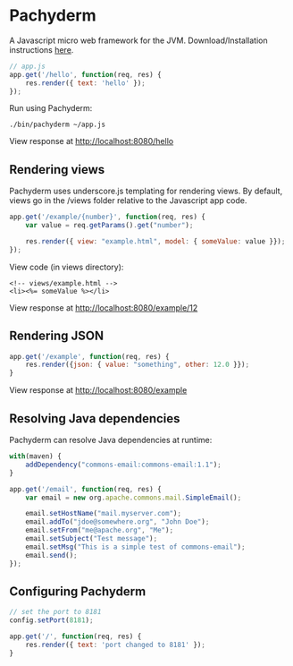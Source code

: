 Pachyderm
=========

A Javascript micro web framework for the JVM.  Download/Installation instructions [here](https://github.com/rickfast/pachyderm/wiki/Installation).

```javascript
// app.js
app.get('/hello', function(req, res) {
    res.render({ text: 'hello' });
});
```

Run using Pachyderm:

```
./bin/pachyderm ~/app.js
```

View response at [http://localhost:8080/hello](http://localhost:8080/hello)

Rendering views
-----------

Pachyderm uses underscore.js templating for rendering views.  By default, views go in the /views folder relative to the Javascript app code.

```javascript
app.get('/example/{number}', function(req, res) {
    var value = req.getParams().get("number");

    res.render({ view: "example.html", model: { someValue: value }});
});
```

View code (in views directory):

```js+erb
<!-- views/example.html -->
<li><%= someValue %></li>
```

View response at [http://localhost:8080/example/12](http://localhost:8080/example/12)

Rendering JSON
--------------

```javascript
app.get('/example', function(req, res) {
    res.render({json: { value: "something", other: 12.0 }});
}
```

View response at [http://localhost:8080/example](http://localhost:8080/example)

Resolving Java dependencies
----------------------------

Pachyderm can resolve Java dependencies at runtime:

```javascript
with(maven) {
	addDependency("commons-email:commons-email:1.1");
}

app.get('/email', function(req, res) {
	var email = new org.apache.commons.mail.SimpleEmail();

	email.setHostName("mail.myserver.com");
	email.addTo("jdoe@somewhere.org", "John Doe");
	email.setFrom("me@apache.org", "Me");
	email.setSubject("Test message");
	email.setMsg("This is a simple test of commons-email");
	email.send();
});
```

Configuring Pachyderm
---------------------

```javascript
// set the port to 8181
config.setPort(8181);

app.get('/', function(req, res) {
    res.render({ text: 'port changed to 8181' });
}
```